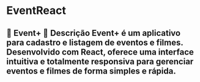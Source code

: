 # EventReact

🎉 Event+
🌟 Descrição
Event+ é um aplicativo para cadastro e listagem de eventos e filmes. Desenvolvido com React, oferece uma interface intuitiva e totalmente responsiva para gerenciar eventos e filmes de forma simples e rápida.
----
